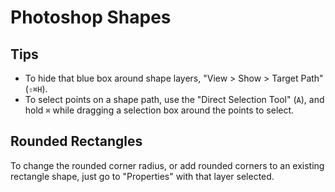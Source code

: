 # Photoshop Shapes

## Tips

- To hide that blue box around shape layers, "View > Show > Target Path" (`⇧⌘H`).
- To select points on a shape path, use the "Direct Selection Tool" (`A`), and hold `⌘` while dragging a selection box around the points to select.

## Rounded Rectangles

To change the rounded corner radius, or add rounded corners to an existing rectangle shape, just go to "Properties" with that layer selected.